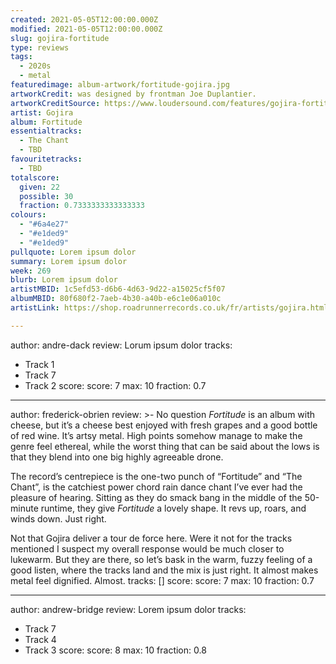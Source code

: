 ```yaml
---
created: 2021-05-05T12:00:00.000Z
modified: 2021-05-05T12:00:00.000Z
slug: gojira-fortitude
type: reviews
tags:
  - 2020s
  - metal
featuredimage: album-artwork/fortitude-gojira.jpg
artworkCredit: was designed by frontman Joe Duplantier.
artworkCreditSource: https://www.loudersound.com/features/gojira-fortitude-album-artwork-interview
artist: Gojira
album: Fortitude
essentialtracks:
  - The Chant
  - TBD
favouritetracks:
  - TBD
totalscore:
  given: 22
  possible: 30
  fraction: 0.7333333333333333
colours:
  - "#6a4e27"
  - "#e1ded9"
  - "#e1ded9"
pullquote: Lorem ipsum dolor
summary: Lorem ipsum dolor
week: 269
blurb: Lorem ipsum dolor
artistMBID: 1c5efd53-d6b6-4d63-9d22-a15025cf5f07
albumMBID: 80f680f2-7aeb-4b30-a40b-e6c1e06a010c
artistLink: https://shop.roadrunnerrecords.co.uk/fr/artists/gojira.html

---
```

author: andre-dack
review: Lorum ipsum dolor
tracks:
  - Track 1
  - Track 7
  - Track 2
score:
  score: 7
  max: 10
  fraction: 0.7

---
author: frederick-obrien
review: >-
  No question _Fortitude_ is an album with cheese, but it’s a cheese best enjoyed with fresh grapes and a good bottle of red wine. It’s artsy metal. High points somehow manage to make the genre feel ethereal, while the worst thing that can be said about the lows is that they blend into one big highly agreeable drone.


  The record’s centrepiece is the one-two punch of “Fortitude” and “The Chant”, is the catchiest power chord rain dance chant I’ve ever had the pleasure of hearing. Sitting as they do smack bang in the middle of the 50-minute runtime, they give _Fortitude_ a lovely shape. It revs up, roars, and winds down. Just right.


  Not that Gojira deliver a tour de force here. Were it not for the tracks mentioned I suspect my overall response would be much closer to lukewarm. But they are there, so let’s bask in the warm, fuzzy feeling of a good listen, where the tracks land and the mix is just right. It almost makes metal feel dignified. Almost.
tracks: []
score:
  score: 7
  max: 10
  fraction: 0.7

---
author: andrew-bridge
review: Lorem ipsum dolor
tracks:
  - Track 7
  - Track 4
  - Track 3
score:
  score: 8
  max: 10
  fraction: 0.8
